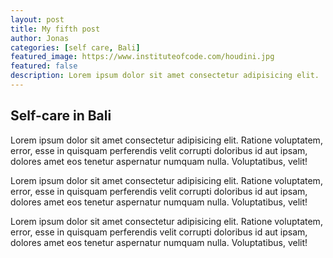 ```yaml
---
layout: post
title: My fifth post
author: Jonas
categories: [self care, Bali]
featured_image: https://www.instituteofcode.com/houdini.jpg
featured: false
description: Lorem ipsum dolor sit amet consectetur adipisicing elit. 
---
```


## Self-care in Bali

Lorem ipsum dolor sit amet consectetur adipisicing elit. Ratione voluptatem, error, esse in quisquam perferendis velit corrupti doloribus id aut ipsam, dolores amet eos tenetur aspernatur numquam nulla. Voluptatibus, velit!

Lorem ipsum dolor sit amet consectetur adipisicing elit. Ratione voluptatem, error, esse in quisquam perferendis velit corrupti doloribus id aut ipsam, dolores amet eos tenetur aspernatur numquam nulla. Voluptatibus, velit!

Lorem ipsum dolor sit amet consectetur adipisicing elit. Ratione voluptatem, error, esse in quisquam perferendis velit corrupti doloribus id aut ipsam, dolores amet eos tenetur aspernatur numquam nulla. Voluptatibus, velit!
